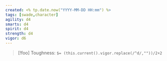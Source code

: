 ```yaml
---
created: <% tp.date.now("YYYY-MM-DD HH:mm") %>
tags: [swade,character]
agility: d4
smarts: d4
spirit: d4
strength: d4
vigor: d6
---
```

> [!foo]
> Toughness: `$= (this.current().vigor.replace(/^d/,""))/2+2`

